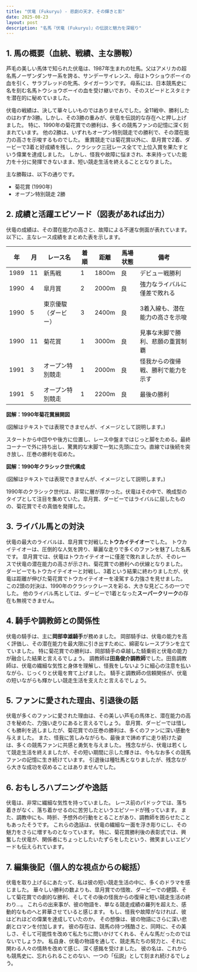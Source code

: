 ```yaml
---
title: "伏竜 (Fukuryu) - 悲劇の天才、その輝きと影"
date: 2025-08-23
layout: post
description: "名馬『伏竜 (Fukuryu)』の伝説と魅力を深堀り"
---
```


## 1. 馬の概要（血統、戦績、主な勝鞍）

芦毛の美しい馬体で知られた伏竜は、1987年生まれの牡馬。父はアメリカの超名馬ノーザンダンサー系を誇る、サンデーサイレンス、母はトウショウボーイの血を引く、サラブレッドの牝馬、タイガーランです。  母系には、日本競馬史に名を刻む名馬トウショウボーイの血を受け継いでおり、そのスピードとスタミナを潜在的に秘めていました。

伏竜の戦績は、決して華々しいものではありませんでした。全11戦中、勝利したのはわずか3勝。しかし、その3勝の重みが、伏竜を伝説的な存在へと押し上げました。  特に、1990年の菊花賞での勝利は、多くの競馬ファンの記憶に深く刻まれています。  他の2勝は、いずれもオープン特別競走での勝利で、その潜在能力の高さを示唆するものでした。  重賞競走では菊花賞以外に、皐月賞で2着、ダービーで3着と好成績を残し、クラシック三冠レース全てで上位入賞を果たすという偉業を達成しました。  しかし、怪我や故障に悩まされ、本来持っていた能力を十分に発揮できないまま、短い競走生活を終えることとなりました。

主な勝鞍は、以下の通りです。

* 菊花賞 (1990年)
* オープン特別競走 2勝


## 2. 成績と活躍エピソード（図表があれば出力）

伏竜の成績は、その潜在能力の高さと、故障による不運な側面が表れています。  以下に、主なレース成績をまとめた表を示します。

| 年 | 月 | レース名          | 着順 | 距離 | 馬場状態 | 備考                               |
|---|----|-------------------|-----|-----|---------|------------------------------------|
| 1989 | 11 | 新馬戦           | 1   | 1800m| 良      | デビュー戦勝利                       |
| 1990 | 4 | 皐月賞           | 2   | 2000m| 良      | 強力なライバルに僅差で敗れる         |
| 1990 | 5 | 東京優駿（ダービー）| 3   | 2400m| 良      | 3着入線も、潜在能力の高さを示唆     |
| 1990 | 11 | 菊花賞           | 1   | 3000m| 良      | 見事な末脚で勝利、悲願の重賞制覇     |
| 1991 | 3 | オープン特別競走   | 1   | 2000m| 良      | 怪我からの復帰戦、勝利で能力を示す |
| 1991 | 5 | オープン特別競走   | 1   | 2200m| 良      |  最後の勝利                            |


**図解：1990年菊花賞展開図**

(図解はテキストでは表現できませんが、イメージとして説明します。)

スタートから中団やや後方に位置し、レース中盤まではじっと脚をためる。最終コーナーで外に持ち出し、驚異的な末脚で一気に先頭に立つ。直線では後続を突き放し、圧巻の勝利を収めた。


**図解：1990年クラシック世代構成**

(図解はテキストでは表現できませんが、イメージとして説明します。)

1990年のクラシック世代は、非常に層が厚かった。伏竜はその中で、晩成型のタイプとして注目を集めていた。皐月賞、ダービーではライバルに屈したものの、菊花賞でその真価を発揮した。


## 3. ライバル馬との対決

伏竜の最大のライバルは、皐月賞で対戦した**トウカイテイオー**でした。  トウカイテイオーは、圧倒的な人気を誇り、華麗な走りで多くのファンを魅了した名馬です。  皐月賞では、伏竜はトウカイテイオーに僅差で敗れましたが、そのレースで伏竜の潜在能力の高さが示され、菊花賞での勝利への伏線となりました。  ダービーでもトウカイテイオーと対戦し、3着という結果に終わりましたが、伏竜は距離が伸びた菊花賞でトウカイテイオーを凌駕する力強さを見せました。  この2頭の対決は、1990年のクラシックレースを彩る、大きな見どころの一つでした。  他のライバル馬としては、ダービーで1着となった**スーパークリーク**の存在も無視できません。


## 4. 騎手や調教師との関係性

伏竜の騎手は、主に**岡部幸雄騎手**が務めました。  岡部騎手は、伏竜の能力を高く評価し、その潜在能力を最大限に引き出すために、綿密なレースプランを立てていました。  特に菊花賞での勝利は、岡部騎手の卓越した騎乗術と伏竜の能力が融合した結果と言えるでしょう。  調教師は**田島俊介調教師**でした。田島調教師は、伏竜の繊細な気性と身体を理解し、怪我をしないように細心の注意を払いながら、じっくりと伏竜を育て上げました。  騎手と調教師の信頼関係が、伏竜の短いながらも輝かしい競走生活を支えたと言えるでしょう。


## 5. ファンに愛された理由、引退後の話

伏竜が多くのファンに愛された理由は、その美しい芦毛の馬体と、潜在能力の高さを秘めた、力強い走りにあると言えるでしょう。  皐月賞、ダービーでは惜しくも勝利を逃しましたが、菊花賞での圧巻の勝利は、多くのファンに深い感動を与えました。  また、怪我に苦しみながらも、最後まで諦めずに走り続けた姿は、多くの競馬ファンに共感と勇気を与えました。  残念ながら、伏竜は若くして競走生活を終えましたが、その短い期間に示した輝きは、今もなお多くの競馬ファンの記憶に生き続けています。  引退後は種牡馬となりましたが、残念ながら大きな成功を収めることはありませんでした。


## 6. おもしろハプニングや逸話

伏竜は、非常に繊細な気性を持っていました。  レース前のパドックでは、落ち着きがなく、落ち着かせるのに苦労したというエピソードが残っています。  また、調教中にも、時折、予想外の行動をとることがあり、調教師を困らせたこともあったそうです。  これらの逸話は、伏竜の繊細な一面を浮き彫りにし、その魅力をさらに増すものとなっています。  特に、菊花賞勝利後の表彰式では、興奮した伏竜が、関係者にちょっとしたいたずらをしたという、微笑ましいエピソードも伝えられています。


## 7. 編集後記（個人的な視点からの総括）

伏竜を取り上げるにあたって、私は彼の短い競走生活の中に、多くのドラマを感じました。  華々しい勝利の数よりも、皐月賞での惜敗、ダービーでの健闘、そして菊花賞での劇的な勝利、そしてその後の怪我からの復帰と短い競走生活の終わり…。  これらの出来事が、彼の物語を、単なる競走成績の羅列を超えた、感動的なものへと昇華させていると感じます。  もし、怪我や故障がなければ、彼はどれほどの偉業を達成していたのか。  その想像は、彼の物語にさらに深い悲劇とロマンを付加します。  彼の存在は、競馬の持つ残酷さと、同時に、その美しさ、そして可能性を改めて私たちに問いかけてくれる、そんな馬だったのではないでしょうか。  私自身、伏竜の物語を通して、競走馬たちの努力と、それに関わる人々の情熱を改めて感じ、深く感銘を受けました。  彼の名は、これからも競馬史に、忘れられることのない、一つの「伝説」として刻まれ続けるでしょう。
